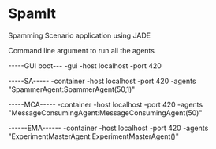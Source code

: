 # SpamIt
Spamming Scenario application using JADE

Command line argument to run all the agents 

-----GUI boot---
-gui -host localhost -port 420

-----SA-----
-container -host localhost -port 420 -agents "SpammerAgent:SpammerAgent(50,1)"

-----MCA-----
-container -host localhost -port 420 -agents "MessageConsumingAgent:MessageConsumingAgent(50)"

------EMA------
-container -host localhost -port 420 -agents "ExperimentMasterAgent:ExperimentMasterAgent()"
